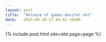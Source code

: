 ```yaml
---
layout: post
title:  "Release of games-monitor.net"
date:   2015-09-30 17:44:42 +0200
---
```

{% include post.html site=site page=page %}
